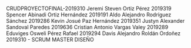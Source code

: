 CRUDPROYECTOFINAL-2019310
Jeremi Steven Ortiz Pérez 2019319
Spencer Abinadi Ortiz Hernández 2019191
Aldo Alejandro Rodríguez Sánchez 2019286
Kevin Josué Paz Hernández 2019351
Justyn Alexander Sandoval Paredes 2019636
Cristian Antonio Vargas Valey  2019289
Eduviges Osweli Pérez Rafael 2019294
Davis Alejandro Roldán Ordoñez 2019310 - SCRUM MASTER DISEÑO
